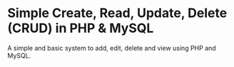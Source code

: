 Simple Create, Read, Update, Delete (CRUD) in PHP & MySQL
========

A simple and basic system to add, edit, delete and view using PHP and MySQL.